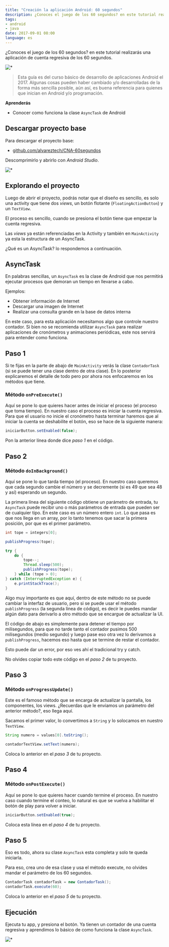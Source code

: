 ```yaml
---
title: "Creación la aplicación Android: 60 segundos"
description: ¿Conoces el juego de los 60 segundos? en este tutorial realizarás una aplicación de cuenta regresiva de los 60 segundos.
tags: 
- android
- java
date: 2017-09-01 08:00
language: es
---
```


¿Conoces el juego de los 60 segundos? en este tutorial realizarás una aplicación de cuenta regresiva de los 60 segundos.

![*](https://firebasestorage.googleapis.com/v0/b/maksha-41f4f.appspot.com/o/labs%2Fandroid-60-segundos%2Fdevice-2017-08-30-145522.png?alt=media&token=3162b987-dbed-42a6-b7ae-c0a29f973749)

> Esta guía es del curso básico de desarrollo de aplicaciones Android el 2017. Algunas cosas pueden haber cambiado y/o desarrolladas de la forma más sencilla posible, aún así, es buena referencia para quienes que inician en Android y/o programación.

__Aprenderás__

* Conocer como funciona la clase `AsyncTask` de Android

## Descargar proyecto base

Para descargar el proyecto base:

* [github.com/alvareztech/CNA-60segundos](https://github.com/alvareztech/CNA-60segundos)

Descomprimirlo y abrirlo con _Android Studio_.

![*](https://firebasestorage.googleapis.com/v0/b/maksha-41f4f.appspot.com/o/labs%2Fandroid-60-segundos%2FPasted_Image_8_30_17__16_52.jpg?alt=media&token=1179ccb0-bdd4-41bc-93dd-a0278789ed8a)

## Explorando el proyecto

Luego de abrir el proyecto, podrás notar que el diseño es sencillo, es solo una activity que tiene dos *views*, un botón flotante (`FloatingActionButton`) y un `TextView`.

El proceso es sencillo, cuando se presiona el botón tiene que empezar la cuenta regresiva.

Las *views* ya están referenciadas en la Activity y también en `MainActivity` ya esta la estructura de un AsyncTask.

¿Qué es un AsyncTask? lo respondemos a continuación.

## AsyncTask

En palabras sencillas, un `AsyncTask` es la clase de Android que nos permitirá ejecutar procesos que demoran un tiempo en llevarse a cabo.

Ejemplos:

* Obtener información de Internet
* Descargar una imagen de Internet
* Realizar una consulta grande en la base de datos interna

En este caso, para esta aplicación necesitamos algo que controle nuestro contador. Si bien no se recomienda utilizar `AsyncTask` para realizar aplicaciones de cronómetros y animaciones periódicas, este nos servirá para entender como funciona.

## Paso 1

Si te fijas en la parte de abajo de `MainActivity` verás la clase `ContadorTask` (si se puede tener una clase dentro de otra clase). En lo posterior explicaremos el detalle de todo pero por ahora nos enfocaremos en los métodos que tiene.

### Método `onPreExecute()`

Aquí se pone lo que quieres hacer antes de iniciar el proceso (el proceso que toma tiempo). En nuestro caso el proceso es iniciar la cuenta regresiva. Para que el usuario no inicie el cronómetro hasta terminar haremos que al iniciar la cuenta se deshabilite el botón, eso se hace de la siguiente manera:


```java
iniciarButton.setEnabled(false);
```

Pon la anterior línea donde dice *paso 1* en el código.

## Paso 2

### Método `doInBackground()`

Aquí se pone lo que tarda tiempo (el proceso). En nuestro caso queremos que cada segundo cambie el número y se decremente (si es 49 que sea 48 y así) esperando un segundo.

La primera línea del siguiente código obtiene un parámetro de entrada, tu `AsyncTask` puede recibir uno o más parámetros de entrada que pueden ser de cualquier tipo. En este caso es un número entero `int`. Lo que pasa es que nos llega en un array, por lo tanto tenemos que sacar la primera posición, por que es el primer parámetro.

```java
int tope = integers[0];

publishProgress(tope);

try {
    do {
        tope--;
        Thread.sleep(500);
        publishProgress(tope);
    } while (tope > 0);
} catch (InterruptedException e) {
    e.printStackTrace();
}
```

Algo muy importante es que aquí, dentro de este método no se puede cambiar la interfaz de usuario, pero si se puede usar el método `publishProgress` (la segunda línea de código), es decir le puedes mandar algún dato para derivarlo a otro método que se encargue de actualizar la UI.

El código de abajo es simplemente para detener el tiempo por milisegundos, para que no tarde tanto el contador pusimos 500 milisegundos (medio segundo) y luego pase eso otra vez lo derivamos a `publishProgress`, hacemos eso hasta que se termine de restar el contador.

Esto puede dar un error, por eso ves ahí el tradicional try y catch.

No olvides copiar todo este código en el *paso 2* de tu proyecto.

## Paso 3

### Método `onProgressUpdate()`

Este es el famoso método que se encarga de actualizar la pantalla, los componentes, los views. ¿Recuerdas que le enviamos un parámetro del anterior método?, eso llega aquí.

Sacamos el primer valor, lo convertimos a `String` y lo solocamos en nuestro `TextView`.


```java
String numero = values[0].toString();

contadorTextView.setText(numero);
```

Coloca lo anterior en el *paso 3* de tu proyecto.

## Paso 4

### Método `onPostExecute()`

Aquí se pone lo que quieres hacer cuando termine el proceso. En nuestro caso cuando termine el conteo, lo natural es que se vuelva a habilitar el botón de play para volver a iniciar.

```java
iniciarButton.setEnabled(true);
```

Coloca esta línea en el *paso 4* de tu proyecto.

## Paso 5


Eso es todo, ahora su clase `AsyncTask` esta completa y solo te queda iniciarla.

Para eso, crea uno de esa clase y usa el método execute, no olvides mandar el parámetro de los 60 segundos.

```java
ContadorTask contadorTask = new ContadorTask();
contadorTask.execute(60);
```

Coloca lo anterior en el *paso 5* de tu proyecto.

## Ejecución

Ejecuta tu app, y presiona el botón. Ya tienen un contador de una cuenta regresiva y aprendimos lo básico de como funciona la clase `AsyncTask`.

![*](https://firebasestorage.googleapis.com/v0/b/maksha-41f4f.appspot.com/o/labs%2Fandroid-60-segundos%2Fdevice-2017-08-30-145421.png?alt=media&token=be1fc4a9-cc30-4a79-ba69-de8ff7a30074)
